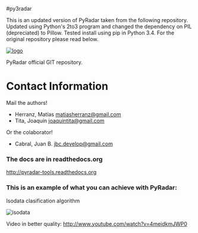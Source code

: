 #py3radar

This is an updated version of PyRadar taken from the following repository. Updated using Python's 2to3 program and changed the dependency on PIL (depreciated) to Pillow. Tested install using pip in Python 3.4. For the original repository please read below.

[![logo](https://raw.github.com/PyRadar/pyradar/master/stuff/logos/logo1.png)](#logo)

PyRadar official GIT repository.

# Contact Information

Mail the authors!
  *  Herranz, Matías <matiasherranz@gmail.com>
  *  Tita, Joaquín <joaquintita@gmail.com>

Or the colaborator!
  *  Cabral, Juan B. <jbc.develop@gmail.com>

### The docs are in readthedocs.org

http://pyradar-tools.readthedocs.org

### This is an example of what you can achieve with PyRadar:

Isodata clasification algorithm

<img align="CENTER"
     src="https://raw.github.com/PyRadar/pyradar/master/stuff/imgs/isodata.gif"
     alt="isodata"/>

Video in better quality: http://www.youtube.com/watch?v=4meidkmJWP0
